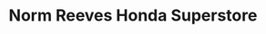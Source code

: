 ---
title: "Norm Reeves Honda Superstore"
url: /huntington-beach/norm-reeves-honda-superstore/
shop: Autohaus
---